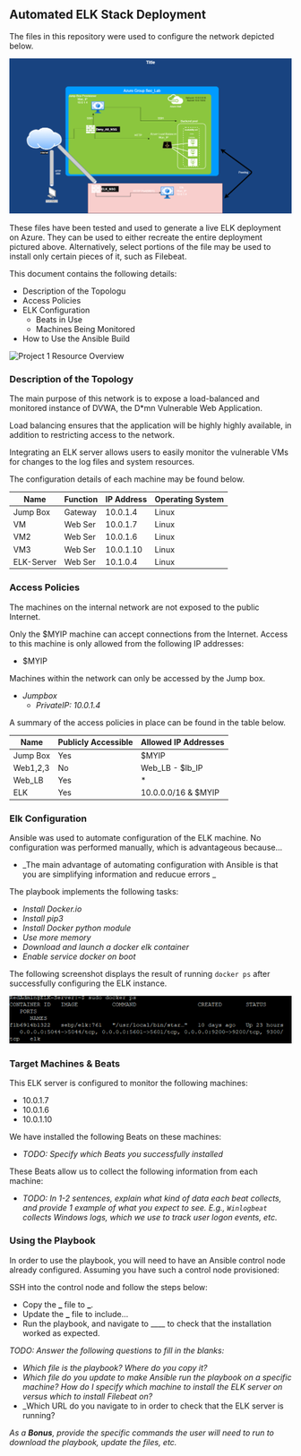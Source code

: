 ## Automated ELK Stack Deployment

The files in this repository were used to configure the network depicted below.

![TODO: Update the path with the name of your diagram](Images/diagram_filename.png)

These files have been tested and used to generate a live ELK deployment on Azure. They can be used to either recreate the entire deployment pictured above. Alternatively, select portions of the file may be used to install only certain pieces of it, such as Filebeat.

This document contains the following details:

- Description of the Topologu
- Access Policies
- ELK Configuration
  - Beats in Use
  - Machines Being Monitored
- How to Use the Ansible Build

![Project 1 Resource Overview](Diagrams/AzureNetwork.png)

### Description of the Topology

The main purpose of this network is to expose a load-balanced and monitored instance of DVWA, the D\*mn Vulnerable Web Application.

Load balancing ensures that the application will be highly highly available, in addition to restricting access to the network.

Integrating an ELK server allows users to easily monitor the vulnerable VMs for changes to the log files and system resources.

The configuration details of each machine may be found below.

| Name       | Function | IP Address | Operating System |
| ---------- | -------- | ---------- | ---------------- |
| Jump Box   | Gateway  | 10.0.1.4   | Linux            |
| VM         | Web Ser  | 10.0.1.7   | Linux            |
| VM2        | Web Ser  | 10.0.1.6   | Linux            |
| VM3        | Web Ser  | 10.0.1.10  | Linux            |
| ELK-Server | Web Ser  | 10.1.0.4   | Linux            |

### Access Policies

The machines on the internal network are not exposed to the public Internet.

Only the $MYIP machine can accept connections from the Internet. Access to this machine is only allowed from the following IP addresses:

- $MYIP

Machines within the network can only be accessed by the Jump box.

- _Jumpbox_
  - _PrivateIP: 10.0.1.4_

A summary of the access policies in place can be found in the table below.

| Name     | Publicly Accessible | Allowed IP Addresses |
| -------- | ------------------- | -------------------- |
| Jump Box | Yes                 | $MYIP                |
| Web1,2,3 | No                  | Web_LB - $lb_IP      |
| Web_LB   | Yes                 | \*                   |
| ELK      | Yes                 | 10.0.0.0/16 & $MYIP  |

### Elk Configuration

Ansible was used to automate configuration of the ELK machine. No configuration was performed manually, which is advantageous because...

- _The main advantage of automating configuration with Ansible is that you are simplifying information and reducue errors _

The playbook implements the following tasks:

- _Install Docker.io_
- _Install pip3_
- _Install Docker python module_
- _Use more memory_
- _Download and launch a docker elk container_
- _Enable service docker on boot_

The following screenshot displays the result of running `docker ps` after successfully configuring the ELK instance.

![TODO: Update the path with the name of your screenshot of docker ps output](Images/docker_ps_output.png)

### Target Machines & Beats

This ELK server is configured to monitor the following machines:

- 10.0.1.7
- 10.0.1.6
- 10.0.1.10

We have installed the following Beats on these machines:

- _TODO: Specify which Beats you successfully installed_

These Beats allow us to collect the following information from each machine:

- _TODO: In 1-2 sentences, explain what kind of data each beat collects, and provide 1 example of what you expect to see. E.g., `Winlogbeat` collects Windows logs, which we use to track user logon events, etc._

### Using the Playbook

In order to use the playbook, you will need to have an Ansible control node already configured. Assuming you have such a control node provisioned:

SSH into the control node and follow the steps below:

- Copy the **\_** file to **\_**.
- Update the **\_** file to include...
- Run the playbook, and navigate to \_\_\_\_ to check that the installation worked as expected.

_TODO: Answer the following questions to fill in the blanks:_

- _Which file is the playbook? Where do you copy it?_
- _Which file do you update to make Ansible run the playbook on a specific machine? How do I specify which machine to install the ELK server on versus which to install Filebeat on?_
- \_Which URL do you navigate to in order to check that the ELK server is running?

_As a **Bonus**, provide the specific commands the user will need to run to download the playbook, update the files, etc._
